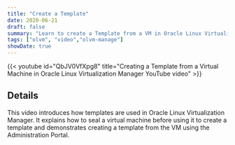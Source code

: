 ```yaml
---
title: "Create a Template"
date: 2020-06-21
draft: false
summary: "Learn to create a Template from a VM in Oracle Linux Virtualization Manager."
tags: ["olvm", "video","olvm-manage"]
showDate: true
---
```


{{< youtube id="QbJV0VfXpg8" title="Creating a Template from a Virtual Machine in Oracle Linux Virtualization Manager YouTube video" >}}

## Details

This video introduces how templates are used in Oracle Linux Virtualization Manager. It explains how to seal a virtual machine before using it to create a template and demonstrates creating a template from the VM using the Administration Portal.

